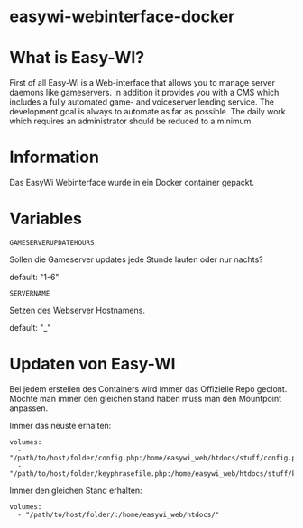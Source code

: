 # easywi-webinterface-docker

# What is Easy-WI?
First of all Easy-Wi is a Web-interface that allows you to manage server daemons like gameservers. In addition it provides you with a CMS which includes a fully automated game- and voiceserver lending service. The development goal is always to automate as far as possible. The daily work which requires an administrator should be reduced to a minimum.

# Information
Das EasyWi Webinterface wurde in ein Docker container gepackt.

# Variables

`GAMESERVERUPDATEHOURS`

Sollen die Gameserver updates jede Stunde laufen oder nur nachts?

default: "1-6"

 
`SERVERNAME`

Setzen des Webserver Hostnamens.

default: "_"


# Updaten von Easy-WI
Bei jedem erstellen des Containers wird immer das Offizielle Repo geclont. Möchte man immer den gleichen stand haben muss man den Mountpoint anpassen.

Immer das neuste erhalten:

    volumes:
      - "/path/to/host/folder/config.php:/home/easywi_web/htdocs/stuff/config.php"
      - "/path/to/host/folder/keyphrasefile.php:/home/easywi_web/htdocs/stuff/keyphrasefile.php"

Immer den gleichen Stand erhalten:

    volumes:
      - "/path/to/host/folder/:/home/easywi_web/htdocs/"
